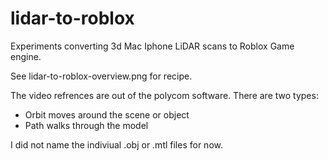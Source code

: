 # lidar-to-roblox
Experiments converting 3d Mac Iphone LiDAR scans to Roblox Game engine. 

See lidar-to-roblox-overview.png for recipe.

The video refrences are out of the polycom software. There are two types:
- Orbit moves around the scene or object
- Path walks through the model 

I did not name the indiviual .obj or .mtl files for now.
 
